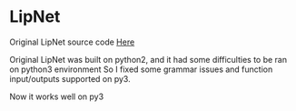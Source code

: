 # LipNet

Original LipNet source code [Here](https://github.com/rizkiarm/LipNet)

Original LipNet was built on python2, and it had some difficulties to be ran on python3 environment
So I fixed some grammar issues and function input/outputs supported on py3.

Now it works well on py3
